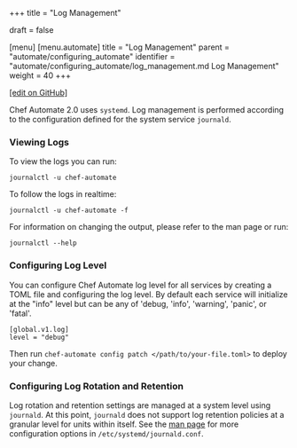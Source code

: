 +++
title = "Log Management"

draft = false

[menu]
  [menu.automate]
    title = "Log Management"
    parent = "automate/configuring_automate"
    identifier = "automate/configuring_automate/log_management.md Log Management"
    weight = 40
+++

[\[edit on GitHub\]](https://github.com/chef/automate/blob/master/components/docs-chef-io/content/automate/log_management.md)

Chef Automate 2.0 uses `systemd`. Log management is performed according to the configuration defined for the system service `journald`.

### Viewing Logs

To view the logs you can run:

```shell
journalctl -u chef-automate
```

To follow the logs in realtime:

```shell
journalctl -u chef-automate -f
```

For information on changing the output, please refer to the man page or run:

```shell
journalctl --help
```

### Configuring Log Level

You can configure Chef Automate log level for all services by creating a TOML file and configuring the log level. By default each service will initialize at the "info" level but can be any of 'debug, 'info', 'warning', 'panic', or 'fatal'.

```shell
[global.v1.log]
level = "debug"
```

Then run `chef-automate config patch </path/to/your-file.toml>` to deploy your change.

### Configuring Log Rotation and Retention

Log rotation and retention settings are managed at a system level using `journald`. At this point, `journald` does not support log retention policies at a granular level for units within itself. See the [man page](https://www.freedesktop.org/software/systemd/man/journald.conf.html) for more configuration options in `/etc/systemd/journald.conf`.
